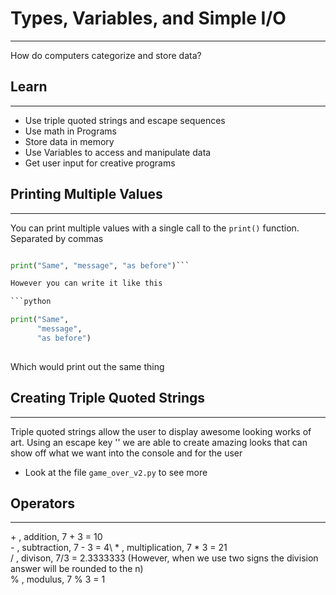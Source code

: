 # Types, Variables, and Simple I/O
---

How do computers categorize and store data? 

## Learn
---
* Use triple quoted strings and escape sequences
* Use math in Programs
* Store data in memory
* Use Variables to access and manipulate data
* Get user input for creative programs


## __Printing Multiple Values__
---

You can print multiple values with a single call to the `print()` function. Separated by commas

```python

print("Same", "message", "as before")```

However you can write it like this

```python

print("Same",
	  "message",
	  "as before")
	  
```
	  
Which would print out the same thing

## __Creating Triple Quoted Strings__
---

Triple quoted strings allow the user to display awesome looking works of art. Using an escape key '\' we are
able to create amazing looks that can show off what we want into the console and for the user

* Look at the file `game_over_v2.py` to see more


## __Operators__
---

\+ , addition, 7 + 3 = 10\
\- , subtraction, 7 - 3 = 4\ 
\* , multiplication, 7 \* 3 = 21\
\/ , divison, 7/3 = 2.3333333 (However, when we use two signs the division answer will be rounded to the n)\
% , modulus, 7 % 3 = 1


